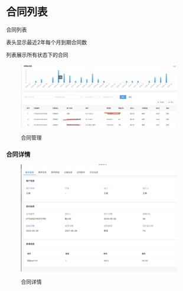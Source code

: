 # 合同列表

合同列表

表头显示最近2年每个月到期合同数

列表展示所有状态下的合同

<figure><img src="../../../../.gitbook/assets/image (58).png" alt=""><figcaption><p>合同管理</p></figcaption></figure>

### 合同详情

<figure><img src="../../../../.gitbook/assets/image (61).png" alt=""><figcaption><p>合同详情</p></figcaption></figure>
